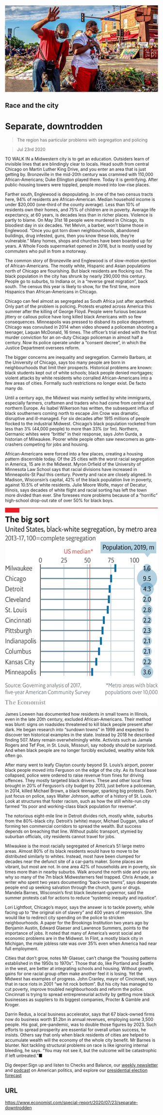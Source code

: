 ![](./images/20200725_SRP010_0.jpg)

## Race and the city

# Separate, downtrodden

> The region has particular problems with segregation and policing

> Jul 23rd 2020

TO WALK IN a Midwestern city is to get an education. Outsiders learn of invisible lines that are blindingly clear to locals. Head south from central Chicago on Martin Luther King Drive, and you enter an area that is just getting by. Bronzeville in the mid-20th century was crammed with 110,000 African-Americans; Duke Ellington played there. Today it is gentrifying. After public-housing towers were toppled, people moved into low-rise places.

Farther south, Englewood is depopulating. In one of the two census tracts here, 94% of residents are African-American. Median household income is under $20,000 (one-third of the county average). Less than 10% of residents own their homes, and 75% of children are in poverty. Average life expectancy, at 60 years, is decades less than in richer places. Violence is partly to blame. On May 31st 18 people were murdered in Chicago, its bloodiest day in six decades. Yet Melvin, a barber, won’t blame those in Englewood. “Once you got torn down neighbourhoods, abandoned buildings, drug infested, guns, then you know these kids, they’re vulnerable.” Many homes, shops and churches have been boarded up for years. A Whole Foods supermarket opened in 2016, but is mostly used by commuters who pull in from a motorway.

The common story of Bronzeville and Englewood is of slow-motion ejection of African-Americans. The mostly white, Hispanic and Asian populations north of Chicago are flourishing. But black residents are flocking out. The black population in the city has shrunk by nearly 290,000 this century. People go to suburbs, to Indiana or, in a “reverse great migration”, back south. The census this year is likely to show, for the first time, more Hispanics than African-Americans in Chicago.

Chicago can feel almost as segregated as South Africa just after apartheid. Only part of the problem is policing. Protests erupted across America this summer after the killing of George Floyd. People were furious because jittery or callous police have long killed black Americans with so few consequences. Minneapolis was pressed to disband its police department. Chicago was convulsed in 2014 when video showed a policeman shooting a teenager, Laquan McDonald, 16 times. The officer’s trial ended with the first murder conviction for an on-duty Chicago policeman in almost half a century. Now its police operate under a “consent decree”, in which the Justice Department oversees reform.

The bigger concerns are inequality and segregation. Carmelo Barbaro, at the University of Chicago, says too many people are born in neighbourhoods that limit their prospects. Historical problems are known: black students kept out of white schools; black people denied mortgages; violent attacks by white residents who corralled African-Americans into a few areas of cities. Formally such restrictions no longer exist. De facto many do.

Until a century ago, the Midwest was mainly settled by white immigrants, especially farmers, craftsmen and traders who had come from central and northern Europe. As Isabel Wilkerson has written, the subsequent influx of black southerners coming north to escape Jim Crow was dramatic, disruptive and ill-managed. For six decades after 1915 millions of people flocked to the industrial Midwest. Chicago’s black population rocketed from less than 3% (44,000 people) to more than 33% (or 1m). Northern, Germanic whites were “brittle” in their response, says John Gurda, a historian of Milwaukee. Poorer white people often saw newcomers as gate-crashers competing for jobs and housing.

African-Americans were forced into a few places, creating a housing pattern discernible today. Of the 25 cities with the worst racial segregation in America, 15 are in the Midwest. Myron Orfield of the University of Minnesota Law School says that racial divisions have increased in Minneapolis-St Paul this century. Poverty and race are closely aligned. In Madison, Wisconsin’s capital, 42% of the black population live in poverty, against 10.5% of white residents. Julie Moore Wolfe, mayor of Decatur, Illinois, says decades of white flight and racial sorting has left the town more divided than ever. She foresees more problems because of a “horrific” high-school drop-out rate of over 50% for black boys.



![](./images/20200725_SRC091.png)

James Loewen has documented how residents in small towns in Illinois, even in the late 20th century, excluded African-Americans. Their method was blunt: signs on roadsides threatened to kill black people present after dark. He began research into “sundown towns” in 1999 and expected to discover ten historical examples in the state. Instead by 2018 he described finding 507. Many remain overwhelmingly white. Activists such as Jamala Rogers and Tef Poe, in St. Louis, Missouri, say nobody should be surprised. And when black people are no longer forcibly excluded, wealthy white folk often go.

After many went to leafy Clayton county beyond St. Louis’s airport, poorer black people moved into Ferguson on the edge of the city. As its fiscal base collapsed, police were ordered to raise revenue from fines for driving offences. They mostly targeted black drivers. These and other local fines brought in 20% of Ferguson’s city budget by 2013, just before a policeman, in 2014, killed Michael Brown, a black teenager, sparking big protests. Don’t just focus on police, says Walter Johnson, author of a history of St. Louis. Look at structures that foster racism, such as how the still white-run city farmed “its poor and working-class black population for revenue”.

The notorious eight-mile line in Detroit divides rich, mostly white, suburbs from the 80%-black city. Detroit’s (white) mayor, Michael Duggan, talks of forming ten commercial corridors to spread the wealth. But success depends on breaching that line. Without public transport, stymied by suburban officials, city residents cannot travel for jobs.

Milwaukee is the most racially segregated of America’s 51 large metro areas. Almost 80% of its black residents would have to move to be distributed similarly to whites. Instead, most have been clumped for decades near the defunct site of a car-parts maker. Some places are vibrant, but most are not. In one area 42% of households are in poverty, six times more than in nearby suburbs. Walk around the north side and you see why so many of the 7m black Midwesterners feel trapped. Chris Arnade, a writer who spent two years documenting “back-row towns”, says desperate people end up seeking salvation through the church, guns or drugs. Mandela Barnes, Wisconsin’s first black lieutenant-governor, said the summer protests call for actions to reduce “systemic inequity and injustice”.

Lori Lightfoot, Chicago’s mayor, says the answer is to tackle poverty, while facing up to “the original sin of slavery” and 400 years of repression. She would like to redirect city spending on the police to stricken neighbourhoods. A paper for the Brookings Institution two years ago by Benjamin Austin, Edward Glaeser and Lawrence Summers, points to the importance of jobs. It noted that many of America’s worst social and economic problems are in the Midwest. In Flint, a mostly black city in Michigan, the male jobless rate was over 35% even when America had near full employment.

Cities that don’t grow, notes Mr Glaeser, can’t change the “housing patterns established in the 1950s to 1970s”. Those that do, like Portland and Seattle in the west, are better at integrating schools and housing. Without growth, gains for one racial group often make another feel it is losing. Yet the Midwest has examples of progress. John Cranley, mayor of Cincinnati, says that in race riots in 2001 “we hit rock bottom”. But his city has managed to cut poverty, improve troubled neighbourhoods and reform the police. Cincinnati is trying to spread entrepreneurial activity by getting more black businesses as suppliers to its biggest companies, Procter & Gamble and Kroger.

Darrin Redus, a local business accelerator, says that 67 black-owned firms now do business worth $1.2bn in annual revenues, employing some 3,500 people. His goal, pre-pandemic, was to double those figures by 2023. Such efforts to spread prosperity are essential for overall urban success, he insists. Others say that only when black residents of cities are helped to accumulate wealth will the economy of the whole city benefit. Mr Barnes is blunter. Not tackling structural problems on race is like ignoring internal bleeding, he says. “You may not see it, but the outcome will be catastrophic if left untreated.”■

Dig deeper:Sign up and listen to Checks and Balance, our [weekly newsletter](https://www.economist.com//checksandbalance/) and [podcast](https://www.economist.com//podcasts/2020/07/17/checks-and-balance-our-weekly-podcast-on-american-politics) on American politics, and explore our [presidential election forecast](https://www.economist.com/https://projects.economist.com/us-2020-forecast/president)

## URL

https://www.economist.com/special-report/2020/07/23/separate-downtrodden
